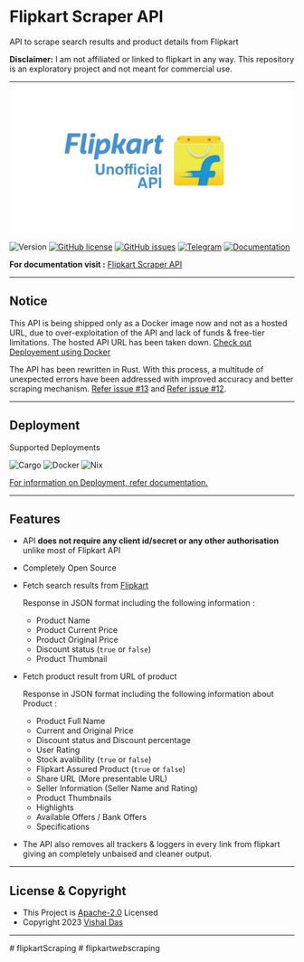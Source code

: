 # Flipkart Scraper API

API to scrape search results and product details from Flipkart

**Disclaimer:** I am not affiliated or linked to flipkart in any way. This repository is an exploratory project and not meant for commercial use.

---

![Flipkart API Banner](/banner.png)

![Version](https://img.shields.io/badge/dynamic/toml?url=https%3A%2F%2Fraw.githubusercontent.com%2Fdvishal485%2Fflipkart-scraper-api%2Fmain%2FCargo.toml&query=package.version&label=version)
[![GitHub license](https://img.shields.io/github/license/dvishal485/flipkart-scraper-api)](https://github.com/dvishal485/flipkart-scraper-api/blob/main/LICENSE)
[![GitHub issues](https://img.shields.io/github/issues/dvishal485/flipkart-scraper-api)](https://github.com/dvishal485/flipkart-scraper-api/issues)
[![Telegram](https://img.shields.io/badge/-dvishal485-blue?style=flat&logo=telegram)](https://t.me/dvishal485)
[![Documentation](https://img.shields.io/badge/API-Documentation-blue)](https://dvishal485.github.io/flipkart-scraper-api/)

**For documentation visit :** [Flipkart Scraper API](https://dvishal485.github.io/flipkart-scraper-api/)

---

## Notice

This API is being shipped only as a Docker image now and not as a hosted URL, due to over-exploitation of the API and lack of funds & free-tier limitations. The hosted API URL has been taken down. [Check out Deployement using Docker](#deployment)

The API has been rewritten in Rust. With this process, a multitude of unexpected errors have been addressed with improved accuracy and better scraping mechanism. [Refer issue #13](https://github.com/dvishal485/flipkart-scraper-api/issues/13) and [Refer issue #12](https://github.com/dvishal485/flipkart-scraper-api/issues/12).

---

## Deployment

Supported Deployments

![Cargo](https://img.shields.io/badge/Cargo--red?logo=rust) ![Docker](https://img.shields.io/badge/Docker--blue?logo=docker) ![Nix](https://img.shields.io/badge/Nix--blue?logo=nixos)

[For information on Deployment, refer documentation.](https://dvishal485.github.io/flipkart-scraper-api/#deployment)

---

## Features

- API **does not require any client id/secret or any other authorisation** unlike most of Flipkart API
- Completely Open Source
- Fetch search results from [Flipkart](https://www.flipkart.com/)

    Response in JSON format including the following information :
  - Product Name
  - Product Current Price
  - Product Original Price
  - Discount status (`true` or `false`)
  - Product Thumbnail

- Fetch product result from URL of product

    Response in JSON format including the following information about Product :
  - Product Full Name
  - Current and Original Price
  - Discount status and Discount percentage
  - User Rating
  - Stock avalibility (`true` or `false`)
  - Flipkart Assured Product (`true` or `false`)
  - Share URL (More presentable URL)
  - Seller Information (Seller Name and Rating)
  - Product Thumbnails
  - Highlights
  - Available Offers / Bank Offers
  - Specifications

- The API also removes all trackers & loggers in every link from flipkart giving an completely unbaised and cleaner output.

---

## License & Copyright

- This Project is [Apache-2.0](./LICENSE) Licensed
- Copyright 2023 [Vishal Das](https://github.com/dvishal485)

---
#   f l i p k a r t S c r a p i n g 
 
 #   f l i p k a r t _ w e b _ s c r a p i n g 
 
 